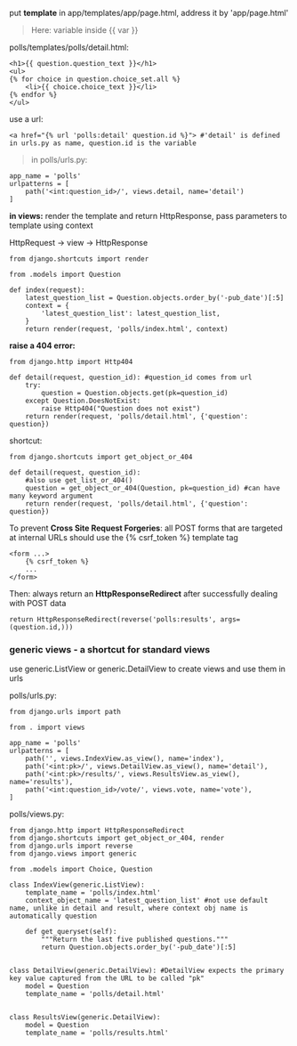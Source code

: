 put **template** in app/templates/app/page.html, address it by 'app/page.html'
> Here: variable inside {{ var }}

polls/templates/polls/detail.html:
```
<h1>{{ question.question_text }}</h1>
<ul>
{% for choice in question.choice_set.all %}
    <li>{{ choice.choice_text }}</li>
{% endfor %}
</ul>
```
use a url:
```
<a href="{% url 'polls:detail' question.id %}"> #'detail' is defined in urls.py as name, question.id is the variable
```
> in polls/urls.py:
```
app_name = 'polls'
urlpatterns = [
    path('<int:question_id>/', views.detail, name='detail')
]
```


**in views:** render the template and return HttpResponse, pass parameters to template using context

HttpRequest -> view -> HttpResponse
```
from django.shortcuts import render

from .models import Question

def index(request):
    latest_question_list = Question.objects.order_by('-pub_date')[:5]
    context = {
        'latest_question_list': latest_question_list,
    }
    return render(request, 'polls/index.html', context)
```

**raise a 404 error:**
```
from django.http import Http404

def detail(request, question_id): #question_id comes from url
    try:
        question = Question.objects.get(pk=question_id)
    except Question.DoesNotExist:
        raise Http404("Question does not exist")
    return render(request, 'polls/detail.html', {'question': question})
```
shortcut:
```
from django.shortcuts import get_object_or_404

def detail(request, question_id):
    #also use get_list_or_404()
    question = get_object_or_404(Question, pk=question_id) #can have many keyword argument
    return render(request, 'polls/detail.html', {'question': question})
```

To prevent **Cross Site Request Forgeries**: 
all POST forms that are targeted at internal URLs should use the {% csrf_token %} template tag
```
<form ...> 
    {% csrf_token %} 
    ... 
</form>
```
Then: always return an **HttpResponseRedirect** after successfully dealing with POST data
```
return HttpResponseRedirect(reverse('polls:results', args=(question.id,)))
```

### generic views - a shortcut for standard views
use generic.ListView or generic.DetailView to create views and use them in urls

polls/urls.py:
```
from django.urls import path

from . import views

app_name = 'polls'
urlpatterns = [
    path('', views.IndexView.as_view(), name='index'),
    path('<int:pk>/', views.DetailView.as_view(), name='detail'),
    path('<int:pk>/results/', views.ResultsView.as_view(), name='results'),
    path('<int:question_id>/vote/', views.vote, name='vote'),
]
```

polls/views.py:
```
from django.http import HttpResponseRedirect
from django.shortcuts import get_object_or_404, render
from django.urls import reverse
from django.views import generic

from .models import Choice, Question

class IndexView(generic.ListView):
    template_name = 'polls/index.html'
    context_object_name = 'latest_question_list' #not use default name, unlike in detail and result, where context obj name is automatically question

    def get_queryset(self):
        """Return the last five published questions."""
        return Question.objects.order_by('-pub_date')[:5]


class DetailView(generic.DetailView): #DetailView expects the primary key value captured from the URL to be called "pk"
    model = Question
    template_name = 'polls/detail.html'
    

class ResultsView(generic.DetailView):
    model = Question
    template_name = 'polls/results.html'
```
